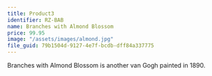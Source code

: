 ```yaml
---
title: Product3
identifier: RZ-BAB
name: Branches with Almond Blossom
price: 99.95
image: "/assets/images/almond.jpg"
file_guid: 79b1504d-9127-4e7f-bcdb-dff84a337775
---
```


Branches with Almond Blossom is another van Gogh painted in 1890.